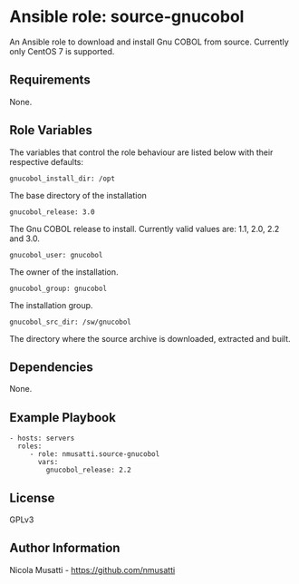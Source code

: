 Ansible role: source-gnucobol
=============================

An Ansible role to download and install Gnu COBOL from source. Currently only CentOS 7 is supported.

Requirements
------------

None.

Role Variables
--------------

The variables that control the role behaviour are listed below with their respective defaults:

    gnucobol_install_dir: /opt

The base directory of the installation

    gnucobol_release: 3.0

The Gnu COBOL release to install. Currently valid values are: 1.1, 2.0, 2.2 and 3.0.

    gnucobol_user: gnucobol

The owner of the installation.

    gnucobol_group: gnucobol


The installation group.

    gnucobol_src_dir: /sw/gnucobol

The directory where the source archive is downloaded, extracted and built.

Dependencies
------------

None.

Example Playbook
----------------

    - hosts: servers
      roles:
         - role: nmusatti.source-gnucobol
           vars:
             gnucobol_release: 2.2

License
-------

GPLv3

Author Information
------------------

Nicola Musatti - https://github.com/nmusatti
